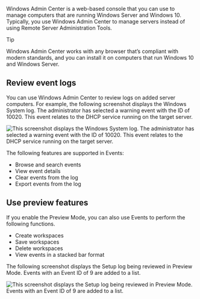 Windows Admin Center is a web-based console that you can use to manage computers that are running Windows Server and Windows 10. Typically, you use Windows Admin Center to manage servers instead of using Remote Server Administration Tools.

> [!TIP]
> Windows Admin Center works with any browser that’s compliant with modern standards, and you can install it on computers that run Windows 10 and Windows Server.
## Review event logs

You can use Windows Admin Center to review logs on added server computers. For example, the following screenshot displays the Windows System log. The administrator has selected a warning event with the ID of 10020. This event relates to the DHCP service running on the target server.

![This screenshot displays the Windows System log. The administrator has selected a warning event with the ID of 10020. This event relates to the DHCP service running on the target server.](../media/windows-admin-center-log.png)

The following features are supported in Events:

- Browse and search events
- View event details
- Clear events from the log
- Export events from the log

## Use preview features

If you enable the Preview Mode, you can also use Events to perform the following functions.

- Create workspaces
- Save workspaces
- Delete workspaces
- View events in a stacked bar format

The following screenshot displays the Setup log being reviewed in Preview Mode. Events with an Event ID of 9 are added to a list.

![This screenshot displays the Setup log being reviewed in Preview Mode. Events with an Event ID of 9 are added to a list.](../media/event-preview.png)
